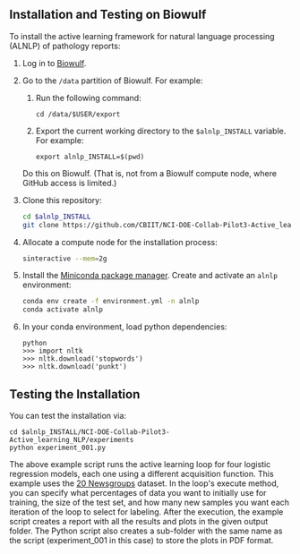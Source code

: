 ## Installation and Testing on Biowulf


To install the active learning framework for natural language processing (ALNLP) of pathology reports:

1. Log in to [Biowulf](https://hpc.nih.gov/docs/connect.html). 

2. Go to the `/data` partition of Biowulf. For example: 

   1. Run the following command:
   
      ```cd /data/$USER/export```
   
   2. Export the current working directory to the `$alnlp_INSTALL` variable. For example: 
   
      ```export alnlp_INSTALL=$(pwd)```

   Do this on Biowulf. (That is, not from a Biowulf compute node, where GitHub access is limited.)
 
3. Clone this repository: 

   ```bash
   cd $alnlp_INSTALL
   git clone https://github.com/CBIIT/NCI-DOE-Collab-Pilot3-Active_learning_NLP.git
   ```
4. Allocate a compute node for the installation process:

   ```bash
   sinteractive --mem=2g
   ```
5. Install the [Miniconda package manager](https://docs.conda.io/en/latest/miniconda.html). Create and activate an `alnlp` environment:

    ```bash
   conda env create -f environment.yml -n alnlp
   conda activate alnlp
    ```

6. In your conda environment, load python dependencies:

   ```
   python
   >>> import nltk
   >>> nltk.download('stopwords')
   >>> nltk.download('punkt')
   ```

## Testing the Installation

You can test the installation via:

```
cd $alnlp_INSTALL/NCI-DOE-Collab-Pilot3-Active_learning_NLP/experiments
python experiment_001.py
```
The above example script runs the active learning loop for four logistic regression models, each one using a different acquisition function. This example uses the [20 Newsgroups](http://qwone.com/~jason/20Newsgroups/) dataset. In the loop's execute method, you can specify what percentages of data you want to initially use for training, the size of the test set, and how many new samples you want each iteration of the loop to select for labeling. After the execution, the example script creates a report with all the results and plots in the given output folder. The Python script also creates a sub-folder with the same name as the script (experiment_001 in this case) to store the plots in PDF format.
